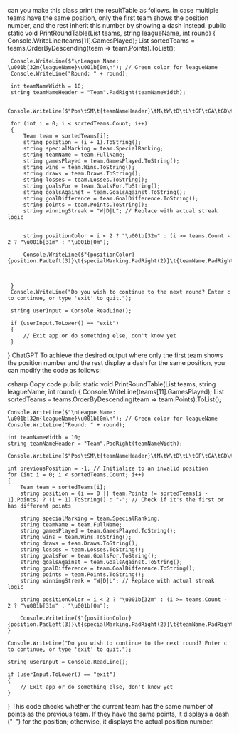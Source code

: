 can you make this class print the resultTable as follows. In case multiple teams have the same position, only the first team shows the position number, and the rest inherit this number by showing a dash instead.
 public static void PrintRoundTable(List<Team> teams, string leagueName, int round)
 {
     Console.WriteLine(teams[11].GamesPlayed);
     List<Team> sortedTeams = teams.OrderByDescending(team => team.Points).ToList();

     Console.WriteLine($"\nLeague Name: \u001b[32m{leagueName}\u001b[0m\n"); // Green color for leagueName
     Console.WriteLine("Round: " + round);

     int teamNameWidth = 10;
     string teamNameHeader = "Team".PadRight(teamNameWidth);

     Console.WriteLine($"Pos\tSM\t{teamNameHeader}\tM\tW\tD\tL\tGF\tGA\tGD\tPoints\tStreak");

     for (int i = 0; i < sortedTeams.Count; i++)
     {
         Team team = sortedTeams[i];
         string position = (i + 1).ToString();
         string specialMarking = team.SpecialRanking;
         string teamName = team.FullName;
         string gamesPlayed = team.GamesPlayed.ToString();
         string wins = team.Wins.ToString();
         string draws = team.Draws.ToString();
         string losses = team.Losses.ToString();
         string goalsFor = team.GoalsFor.ToString();
         string goalsAgainst = team.GoalsAgainst.ToString();
         string goalDifference = team.GoalDifference.ToString();
         string points = team.Points.ToString();
         string winningStreak = "W|D|L"; // Replace with actual streak logic

         
         string positionColor = i < 2 ? "\u001b[32m" : (i >= teams.Count - 2 ? "\u001b[31m" : "\u001b[0m");

         Console.WriteLine($"{positionColor}{position.PadLeft(3)}\t{specialMarking.PadRight(2)}\t{teamName.PadRight(10)}\t{gamesPlayed}\t{wins}\t{draws}\t{losses}\t{goalsFor}\t{goalsAgainst}\t{goalDifference}\t{points}\t{winningStreak}\u001b[0m");

         
    
     }
     Console.WriteLine("Do you wish to continue to the next round? Enter c to continue, or type 'exit' to quit.");

     string userInput = Console.ReadLine();

     if (userInput.ToLower() == "exit")
     {
         // Exit app or do something else, don't know yet
     }
 }
ChatGPT
To achieve the desired output where only the first team shows the position number and the rest display a dash for the same position, you can modify the code as follows:

csharp
Copy code
public static void PrintRoundTable(List<Team> teams, string leagueName, int round)
{
    Console.WriteLine(teams[11].GamesPlayed);
    List<Team> sortedTeams = teams.OrderByDescending(team => team.Points).ToList();

    Console.WriteLine($"\nLeague Name: \u001b[32m{leagueName}\u001b[0m\n"); // Green color for leagueName
    Console.WriteLine("Round: " + round);

    int teamNameWidth = 10;
    string teamNameHeader = "Team".PadRight(teamNameWidth);

    Console.WriteLine($"Pos\tSM\t{teamNameHeader}\tM\tW\tD\tL\tGF\tGA\tGD\tPoints\tStreak");

    int previousPosition = -1; // Initialize to an invalid position
    for (int i = 0; i < sortedTeams.Count; i++)
    {
        Team team = sortedTeams[i];
        string position = (i == 0 || team.Points != sortedTeams[i - 1].Points) ? (i + 1).ToString() : "-"; // Check if it's the first or has different points

        string specialMarking = team.SpecialRanking;
        string teamName = team.FullName;
        string gamesPlayed = team.GamesPlayed.ToString();
        string wins = team.Wins.ToString();
        string draws = team.Draws.ToString();
        string losses = team.Losses.ToString();
        string goalsFor = team.GoalsFor.ToString();
        string goalsAgainst = team.GoalsAgainst.ToString();
        string goalDifference = team.GoalDifference.ToString();
        string points = team.Points.ToString();
        string winningStreak = "W|D|L"; // Replace with actual streak logic

        string positionColor = i < 2 ? "\u001b[32m" : (i >= teams.Count - 2 ? "\u001b[31m" : "\u001b[0m");

        Console.WriteLine($"{positionColor}{position.PadLeft(3)}\t{specialMarking.PadRight(2)}\t{teamName.PadRight(10)}\t{gamesPlayed}\t{wins}\t{draws}\t{losses}\t{goalsFor}\t{goalsAgainst}\t{goalDifference}\t{points}\t{winningStreak}\u001b[0m");
    }

    Console.WriteLine("Do you wish to continue to the next round? Enter c to continue, or type 'exit' to quit.");

    string userInput = Console.ReadLine();

    if (userInput.ToLower() == "exit")
    {
        // Exit app or do something else, don't know yet
    }
}
This code checks whether the current team has the same number of points as the previous team. If they have the same points, it displays a dash ("-") for the position; otherwise, it displays the actual position number.